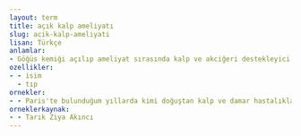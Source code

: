 ```yaml
---
layout: term
title: açık kalp ameliyatı
slug: acik-kalp-ameliyati
lisan: Türkçe
anlamlar:
- Göğüs kemiği açılıp ameliyat sırasında kalp ve akciğeri destekleyici bir cihaz kullanılarak yapılan kalp ameliyatı
ozellikler:
- - isim
  - tıp
ornekler:
- - Paris'te bulunduğum yıllarda kimi doğuştan kalp ve damar hastalıklarında açık kalp ameliyatı başlamıştı.
orneklerkaynak:
- - Tarık Ziya Akıncı
---
```

